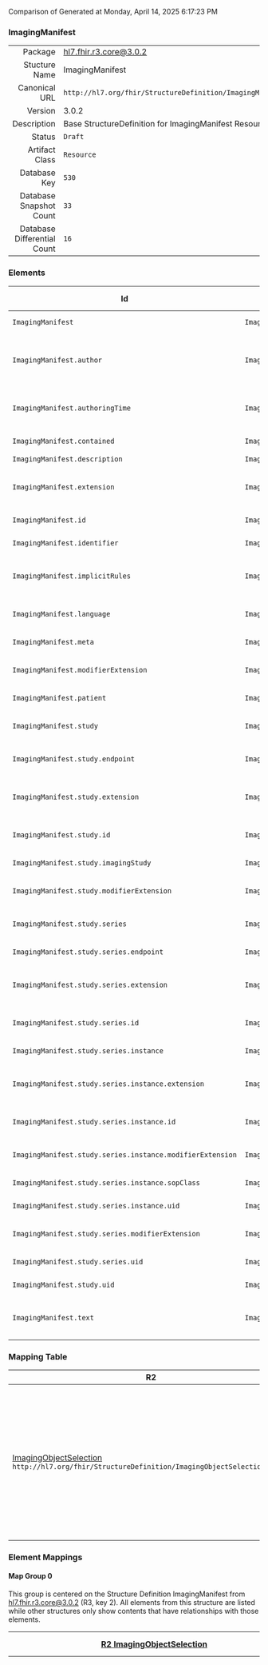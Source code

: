 Comparison of 
Generated at Monday, April 14, 2025 6:17:23 PM

### ImagingManifest

|      |     |
| ---: | --- |
| Package | hl7.fhir.r3.core@3.0.2 |
| Stucture Name | ImagingManifest |
| Canonical URL | `http://hl7.org/fhir/StructureDefinition/ImagingManifest` |
| Version | 3.0.2 |
| Description | Base StructureDefinition for ImagingManifest Resource |
| Status | `Draft` |
| Artifact Class | `Resource` |
| Database Key | `530` |
| Database Snapshot Count | `33` |
| Database Differential Count | `16` |

### Elements

| Id | Path | Name | Base Path | Short | Cardinality | Collated Type | Binding Strength | Binding Value Set |
| -- | ---- | ---- | --------- | ----- | ----------- | ------------- | ---------------- | ----------------- |
| `ImagingManifest` | `ImagingManifest` | `ImagingManifest` | ImagingManifest | Key Object Selection | 0..* | ImagingManifest |  |  |
| `ImagingManifest.author` | `ImagingManifest.author` | `author` |  | Author (human or machine) | 0..1 | Reference(http://hl7.org/fhir/StructureDefinition/Device), Reference(http://hl7.org/fhir/StructureDefinition/Organization), Reference(http://hl7.org/fhir/StructureDefinition/Patient), Reference(http://hl7.org/fhir/StructureDefinition/Practitioner), Reference(http://hl7.org/fhir/StructureDefinition/RelatedPerson) |  |  |
| `ImagingManifest.authoringTime` | `ImagingManifest.authoringTime` | `authoringTime` |  | Time when the selection of instances was made | 0..1 | dateTime |  |  |
| `ImagingManifest.contained` | `ImagingManifest.contained` | `contained` | DomainResource.contained | Contained, inline Resources | 0..* | Resource |  |  |
| `ImagingManifest.description` | `ImagingManifest.description` | `description` |  | Description text | 0..1 | string |  |  |
| `ImagingManifest.extension` | `ImagingManifest.extension` | `extension` | DomainResource.extension | Additional Content defined by implementations | 0..* | Extension |  |  |
| `ImagingManifest.id` | `ImagingManifest.id` | `id` | Resource.id | Logical id of this artifact | 0..1 | id |  |  |
| `ImagingManifest.identifier` | `ImagingManifest.identifier` | `identifier` |  | SOP Instance UID | 0..1 | Identifier |  |  |
| `ImagingManifest.implicitRules` | `ImagingManifest.implicitRules` | `implicitRules` | Resource.implicitRules | A set of rules under which this content was created | 0..1 | uri |  |  |
| `ImagingManifest.language` | `ImagingManifest.language` | `language` | Resource.language | Language of the resource content | 0..1 | code | `Extensible` | `http://hl7.org/fhir/ValueSet/languages` |
| `ImagingManifest.meta` | `ImagingManifest.meta` | `meta` | Resource.meta | Metadata about the resource | 0..1 | Meta |  |  |
| `ImagingManifest.modifierExtension` | `ImagingManifest.modifierExtension` | `modifierExtension` | DomainResource.modifierExtension | Extensions that cannot be ignored | 0..* | Extension |  |  |
| `ImagingManifest.patient` | `ImagingManifest.patient` | `patient` |  | Patient of the selected objects | 1..1 | Reference(http://hl7.org/fhir/StructureDefinition/Patient) |  |  |
| `ImagingManifest.study` | `ImagingManifest.study` | `study` |  | Study identity of the selected instances | 1..* | BackboneElement |  |  |
| `ImagingManifest.study.endpoint` | `ImagingManifest.study.endpoint` | `endpoint` |  | Study access service endpoint | 0..* | Reference(http://hl7.org/fhir/StructureDefinition/Endpoint) |  |  |
| `ImagingManifest.study.extension` | `ImagingManifest.study.extension` | `extension` | Element.extension | Additional Content defined by implementations | 0..* | Extension |  |  |
| `ImagingManifest.study.id` | `ImagingManifest.study.id` | `id` | Element.id | xml:id (or equivalent in JSON) | 0..1 | id |  |  |
| `ImagingManifest.study.imagingStudy` | `ImagingManifest.study.imagingStudy` | `imagingStudy` |  | Reference to ImagingStudy | 0..1 | Reference(http://hl7.org/fhir/StructureDefinition/ImagingStudy) |  |  |
| `ImagingManifest.study.modifierExtension` | `ImagingManifest.study.modifierExtension` | `modifierExtension` | BackboneElement.modifierExtension | Extensions that cannot be ignored | 0..* | Extension |  |  |
| `ImagingManifest.study.series` | `ImagingManifest.study.series` | `series` |  | Series identity of the selected instances | 1..* | BackboneElement |  |  |
| `ImagingManifest.study.series.endpoint` | `ImagingManifest.study.series.endpoint` | `endpoint` |  | Series access endpoint | 0..* | Reference(http://hl7.org/fhir/StructureDefinition/Endpoint) |  |  |
| `ImagingManifest.study.series.extension` | `ImagingManifest.study.series.extension` | `extension` | Element.extension | Additional Content defined by implementations | 0..* | Extension |  |  |
| `ImagingManifest.study.series.id` | `ImagingManifest.study.series.id` | `id` | Element.id | xml:id (or equivalent in JSON) | 0..1 | id |  |  |
| `ImagingManifest.study.series.instance` | `ImagingManifest.study.series.instance` | `instance` |  | The selected instance | 1..* | BackboneElement |  |  |
| `ImagingManifest.study.series.instance.extension` | `ImagingManifest.study.series.instance.extension` | `extension` | Element.extension | Additional Content defined by implementations | 0..* | Extension |  |  |
| `ImagingManifest.study.series.instance.id` | `ImagingManifest.study.series.instance.id` | `id` | Element.id | xml:id (or equivalent in JSON) | 0..1 | id |  |  |
| `ImagingManifest.study.series.instance.modifierExtension` | `ImagingManifest.study.series.instance.modifierExtension` | `modifierExtension` | BackboneElement.modifierExtension | Extensions that cannot be ignored | 0..* | Extension |  |  |
| `ImagingManifest.study.series.instance.sopClass` | `ImagingManifest.study.series.instance.sopClass` | `sopClass` |  | SOP class UID of instance | 1..1 | oid |  |  |
| `ImagingManifest.study.series.instance.uid` | `ImagingManifest.study.series.instance.uid` | `uid` |  | Selected instance UID | 1..1 | oid |  |  |
| `ImagingManifest.study.series.modifierExtension` | `ImagingManifest.study.series.modifierExtension` | `modifierExtension` | BackboneElement.modifierExtension | Extensions that cannot be ignored | 0..* | Extension |  |  |
| `ImagingManifest.study.series.uid` | `ImagingManifest.study.series.uid` | `uid` |  | Series instance UID | 1..1 | oid |  |  |
| `ImagingManifest.study.uid` | `ImagingManifest.study.uid` | `uid` |  | Study instance UID | 1..1 | oid |  |  |
| `ImagingManifest.text` | `ImagingManifest.text` | `text` | DomainResource.text | Text summary of the resource, for human interpretation | 0..1 | Narrative |  |  |
### Mapping Table

| R2 | Comparison | R3 | Comparison | R4 | Comparison | R4B | Comparison | R5
| --- | --- | --- | --- | --- | --- | --- | --- | ---
| [ImagingObjectSelection](/docs/R2/Resources/ImagingObjectSelection.md)<br/> `http://hl7.org/fhir/StructureDefinition/ImagingObjectSelection\|1.0.2` | →→→→→→→<br/>`SourceIsBroaderThanTarget`<br/>- DBKey: `116`<br/>- Reviewed: `n/a`<br/>- By: `n/a`<br/>- Identical: `False`<br/>→→→→→→→<hr/>←←←←←←←<br/>`NotRelatedTo`<br/>- DBKey: `282`<br/>- Reviewed: `n/a`<br/>- By: `n/a`<br/>- Identical: `False`<br/>←←←←←←←| [ImagingManifest](/docs/R3/Resources/ImagingManifest.md)<br/> `http://hl7.org/fhir/StructureDefinition/ImagingManifest\|3.0.2` | <br/>*no map*<br/><hr/><br/>*no map*<br/>| | | | | | 
### Element Mappings


#### Map Group 0

This group is centered on the Structure Definition ImagingManifest from hl7.fhir.r3.core@3.0.2 (R3, key 2).
All elements from this structure are listed while other structures only show contents that have relationships with those elements.

| [R2 ImagingObjectSelection](/docs/R2/Resources/ImagingObjectSelection.md)| Relationship | R3 ImagingManifest| Relationship | *No Map* | Relationship | *No Map* | Relationship | *No Map* 
| --- | --- | --- | --- | --- | --- | --- | --- | ---
| | | **`ImagingManifest`**| | | | | | | 
| | | **`ImagingManifest.id`**| | | | | | | 
| | | **`ImagingManifest.meta`**| | | | | | | 
| | | **`ImagingManifest.implicitRules`**| | | | | | | 
| | | **`ImagingManifest.language`**| | | | | | | 
| | | **`ImagingManifest.text`**| | | | | | | 
| | | **`ImagingManifest.contained`**| | | | | | | 
| | | **`ImagingManifest.extension`**| | | | | | | 
| | | **`ImagingManifest.modifierExtension`**| | | | | | | 
| | | **`ImagingManifest.identifier`**| | | | | | | 
| | | **`ImagingManifest.patient`**| | | | | | | 
| | | **`ImagingManifest.authoringTime`**| | | | | | | 
| | | **`ImagingManifest.author`**| | | | | | | 
| | | **`ImagingManifest.description`**| | | | | | | 
| | | **`ImagingManifest.study`**| | | | | | | 
| | | **`ImagingManifest.study.id`**| | | | | | | 
| | | **`ImagingManifest.study.extension`**| | | | | | | 
| | | **`ImagingManifest.study.modifierExtension`**| | | | | | | 
| | | **`ImagingManifest.study.uid`**| | | | | | | 
| | | **`ImagingManifest.study.imagingStudy`**| | | | | | | 
| | | **`ImagingManifest.study.endpoint`**| | | | | | | 
| | | **`ImagingManifest.study.series`**| | | | | | | 
| | | **`ImagingManifest.study.series.id`**| | | | | | | 
| | | **`ImagingManifest.study.series.extension`**| | | | | | | 
| | | **`ImagingManifest.study.series.modifierExtension`**| | | | | | | 
| | | **`ImagingManifest.study.series.uid`**| | | | | | | 
| | | **`ImagingManifest.study.series.endpoint`**| | | | | | | 
| | | **`ImagingManifest.study.series.instance`**| | | | | | | 
| | | **`ImagingManifest.study.series.instance.id`**| | | | | | | 
| | | **`ImagingManifest.study.series.instance.extension`**| | | | | | | 
| | | **`ImagingManifest.study.series.instance.modifierExtension`**| | | | | | | 
| | | **`ImagingManifest.study.series.instance.sopClass`**| | | | | | | 
| | | **`ImagingManifest.study.series.instance.uid`**| | | | | | | 
| *0 of 41 elements used* <br/>remaining elements:<br/>`ImagingObjectSelection`, `ImagingObjectSelection.author`, `ImagingObjectSelection.authoringTime`, `ImagingObjectSelection.contained`, `ImagingObjectSelection.description`, `ImagingObjectSelection.extension`, `ImagingObjectSelection.id`, `ImagingObjectSelection.implicitRules`, `ImagingObjectSelection.language`, `ImagingObjectSelection.meta`, `ImagingObjectSelection.modifierExtension`, `ImagingObjectSelection.patient`, `ImagingObjectSelection.study`, `ImagingObjectSelection.study.extension`, `ImagingObjectSelection.study.id`, `ImagingObjectSelection.study.imagingStudy`, `ImagingObjectSelection.study.modifierExtension`, `ImagingObjectSelection.study.series`, `ImagingObjectSelection.study.series.extension`, `ImagingObjectSelection.study.series.id`, `ImagingObjectSelection.study.series.instance`, `ImagingObjectSelection.study.series.instance.extension`, `ImagingObjectSelection.study.series.instance.frames`, `ImagingObjectSelection.study.series.instance.frames.extension`, `ImagingObjectSelection.study.series.instance.frames.frameNumbers`, `ImagingObjectSelection.study.series.instance.frames.id`, `ImagingObjectSelection.study.series.instance.frames.modifierExtension`, `ImagingObjectSelection.study.series.instance.frames.url`, `ImagingObjectSelection.study.series.instance.id`, `ImagingObjectSelection.study.series.instance.modifierExtension`, `ImagingObjectSelection.study.series.instance.sopClass`, `ImagingObjectSelection.study.series.instance.uid`, `ImagingObjectSelection.study.series.instance.url`, `ImagingObjectSelection.study.series.modifierExtension`, `ImagingObjectSelection.study.series.uid`, `ImagingObjectSelection.study.series.url`, `ImagingObjectSelection.study.uid`, `ImagingObjectSelection.study.url`, `ImagingObjectSelection.text`, `ImagingObjectSelection.title`, `ImagingObjectSelection.uid`| | *33 of 33 elements used* | | | | | | 


